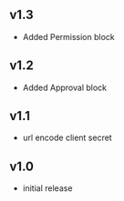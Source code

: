 v1.3
----
- Added Permission block

v1.2
----
- Added Approval block

v1.1
----
- url encode client secret

v1.0
-----
- initial release
